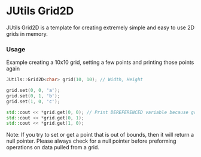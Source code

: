 # JUtils Grid2D

JUtils Grid2D is a template for creating extremely simple and easy to use 2D grids in memory.

### Usage
Example creating a 10x10 grid, setting a few points and printing those points again
```cpp
JUtils::Grid2D<char> grid(10, 10); // Width, Height

grid.set(0, 0, 'a');
grid.set(0, 1, 'b');
grid.set(1, 0, 'c');

std::cout << *grid.get(0, 0); // Print DEREFERENCED variable because grid.get returns a pointer
std::cout << *grid.get(0, 1);
std::cout << *grid.get(1, 0);
```

Note: If you try to set or get a point that is out of bounds, then it will return a null pointer. Please always check for a null pointer before preforming operations on data pulled from a grid.
